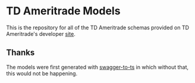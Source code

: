 # TD Ameritrade Models

This is the repository for all of the TD Ameritrade schemas provided on TD Ameritrade's developer [site](https://developer.tdameritrade.com/).

## Thanks

The models were first generated with [swagger-to-ts](https://github.com/drwpow/swagger-to-ts) in which without that, this would not be happening.
